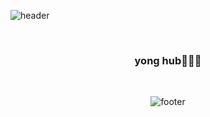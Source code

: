 ![header](https://capsule-render.vercel.app/api?type=waving&&color=gradient&height=130&section=header&fontSize=90)

  <div align = "center">
  
  <br/>
  <h3>yong hub🧑🏻‍💻</h3><br/>

![footer](https://capsule-render.vercel.app/api?type=waving&&color=gradient&height=130&section=footer&fontSize=90)
